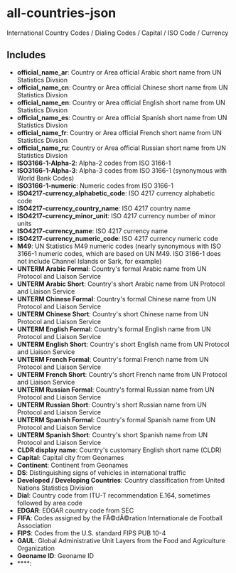 # all-countries-json
International Country Codes / Dialing Codes / Capital / ISO Code / Currency 

## Includes

* **official_name_ar**: Country or Area official Arabic short name from UN Statistics Divsion
* **official_name_cn**: Country or Area official Chinese short name from UN Statistics Divsion
* **official_name_en**: Country or Area official English short name from UN Statistics Divsion
* **official_name_es**: Country or Area official Spanish short name from UN Statistics Divsion
* **official_name_fr**: Country or Area official French short name from UN Statistics Divsion
* **official_name_ru**: Country or Area official Russian short name from UN Statistics Divsion
* **ISO3166-1-Alpha-2**: Alpha-2 codes from ISO 3166-1
* **ISO3166-1-Alpha-3**: Alpha-3 codes from ISO 3166-1 (synonymous with World Bank Codes)
* **ISO3166-1-numeric**: Numeric codes from ISO 3166-1
* **ISO4217-currency_alphabetic_code**: ISO 4217 currency alphabetic code
* **ISO4217-currency_country_name**: ISO 4217 country name
* **ISO4217-currency_minor_unit**: ISO 4217 currency number of minor units
* **ISO4217-currency_name**: ISO 4217 currency name
* **ISO4217-currency_numeric_code**: ISO 4217 currency numeric code
* **M49**: UN Statistics M49 numeric codes (nearly synonymous with ISO 3166-1 numeric codes, which are based on UN M49. ISO 3166-1 does not include Channel Islands or Sark, for example)
* **UNTERM Arabic Formal**: Country's formal Arabic name from UN Protocol and Liaison Service
* **UNTERM Arabic Short**: Country's short Arabic name from UN Protocol and Liaison Service
* **UNTERM Chinese Formal**: Country's formal Chinese name from UN Protocol and Liaison Service
* **UNTERM Chinese Short**: Country's short Chinese name from UN Protocol and Liaison Service
* **UNTERM English Formal**: Country's formal English name from UN Protocol and Liaison Service
* **UNTERM English Short**: Country's short English name from UN Protocol and Liaison Service
* **UNTERM French Formal**: Country's formal French name from UN Protocol and Liaison Service
* **UNTERM French Short**: Country's short French name from UN Protocol and Liaison Service
* **UNTERM Russian Formal**: Country's formal Russian name from UN Protocol and Liaison Service
* **UNTERM Russian Short**: Country's short Russian name from UN Protocol and Liaison Service
* **UNTERM Spanish Formal**: Country's formal Spanish name from UN Protocol and Liaison Service
* **UNTERM Spanish Short**: Country's short Spanish name from UN Protocol and Liaison Service
* **CLDR display name**: Country's customary English short name (CLDR)
* **Capital**: Capital city from Geonames
* **Continent**: Continent from Geonames
* **DS**: Distinguishing signs of vehicles in international traffic
* **Developed / Developing Countries**: Country classification from United Nations Statistics Division
* **Dial**: Country code from ITU-T recommendation E.164, sometimes followed by area code
* **EDGAR**: EDGAR country code from SEC
* **FIFA**: Codes assigned by the FÃ©dÃ©ration Internationale de Football Association
* **FIPS**: Codes from the U.S. standard FIPS PUB 10-4
* **GAUL**: Global Administrative Unit Layers from the Food and Agriculture Organization
* **Geoname ID**: Geoname ID
* ****: 

